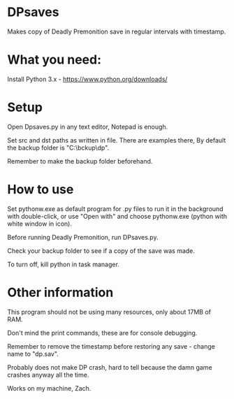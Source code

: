 # DPsaves
Makes copy of Deadly Premonition save in regular intervals with timestamp.

# What you need:
Install Python 3.x - https://www.python.org/downloads/

# Setup
Open Dpsaves.py in any text editor, Notepad is enough.

Set src and dst paths as written in file. There are examples there, By default the backup folder is "C:\bckup\dp\".

Remember to make the backup folder beforehand.

# How to use
Set pythonw.exe as default program for .py files to run it in the background with double-click, or use "Open with" and choose pythonw.exe (python with white window in icon).

Before running Deadly Premonition, run DPsaves.py.

Check your backup folder to see if a copy of the save was made.

To turn off, kill python in task manager.

# Other information

This program should not be using many resources, only about 17MB of RAM.

Don't mind the print commands, these are for console debugging.

Remember to remove the timestamp before restoring any save - change name to "dp.sav".

Probably does not make DP crash, hard to tell because the damn game crashes anyway all the time.

Works on my machine, Zach.


